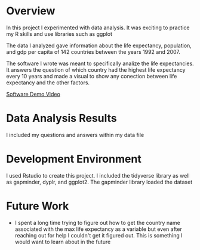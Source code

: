 # Overview

In this project I experimented with data analysis. It was exciting to practice my R skills and use libraries such as ggplot

The data I analyzed gave information about the life expectancy, population, and gdp per capita of 142 countries between the years 1992 and 2007.

The software I wrote was meant to specifically analize the life expectancies. It answers the question of which country had the highest life expectancy every 10 years and made a visual to show any conection between life expectancy and the other factors.


[Software Demo Video](https://youtu.be/2wjiKA4RtB4)

# Data Analysis Results
I included my questions and answers within my data file

# Development Environment

I used Rstudio to create this project. I included the tidyverse library as well as gapminder, dyplr, and ggplot2. The gapminder library loaded the dataset

# Future Work

* I spent a long time trying to figure out how to get the country name associated with the max life expectancy as a variable but even after reaching out for help I couldn't get it figured out. This is something I would want to learn about in the future
